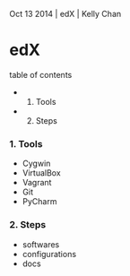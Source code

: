 Oct 13 2014 | edX | Kelly Chan
# edX

table of contents
- 1. Tools
- 2. Steps

### 1. Tools

- Cygwin
- VirtualBox
- Vagrant
- Git
- PyCharm

### 2. Steps

- softwares
- configurations
- docs
